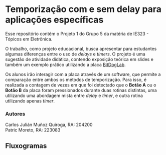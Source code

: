# Temporização com e sem delay para aplicações específicas

Esse repositório contém o Projeto 1 do Grupo 5 da matéria de IE323 - Tópicos em Eletrônica.

O trabalho, como projeto educacional, busca apresentar para estudantes algumas diferenças entre o uso de _delays_ e _timers_. O projeto é uma sugestão de atividade didática, contendo exposição teórica em slides e também um exemplo prático utilizando a placa [BitDogLab](https://github.com/BitDogLab/BitDogLab/tree/main).

Os alunos irão interagir com a placa através de um software, que permite a comparação entre ambos os métodos de temporização. Para isso, é realizada a contagem de vezes em que foi detectado que o **Botão A** ou o **Botão B** da placa foram pressionados durante duas rotinas distintas, uma utilizando uma abordagem mista entre _delay_ e _timer_, e outra rotina utilizando apenas _timer_.

### Autores

Carlos Julián Muñoz Quiroga, RA: 204200  
Patric Moreto, RA: 223083

## Fluxogramas
